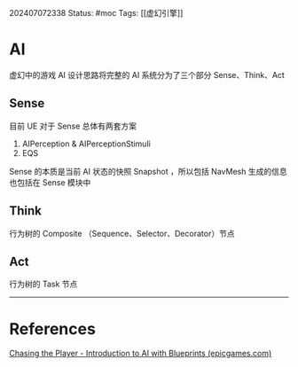 202407072338
Status: #moc
Tags: [[虚幻引擎]]
# AI
虚幻中的游戏 AI 设计思路将完整的 AI 系统分为了三个部分 Sense、Think、Act
## Sense
目前 UE 对于 Sense 总体有两套方案
1. AIPerception & AIPerceptionStimuli
2. EQS 

Sense 的本质是当前 AI 状态的快照 Snapshot ，所以包括 NavMesh 生成的信息也包括在 Sense 模块中
## Think
行为树的 Composite （Sequence、Selector、Decorator）节点
## Act
行为树的 Task 节点

---
# References
[Chasing the Player - Introduction to AI with Blueprints (epicgames.com)](https://dev.epicgames.com/community/learning/courses/67R/unreal-engine-introduction-to-ai-with-blueprints/K1X/chasing-the-player)